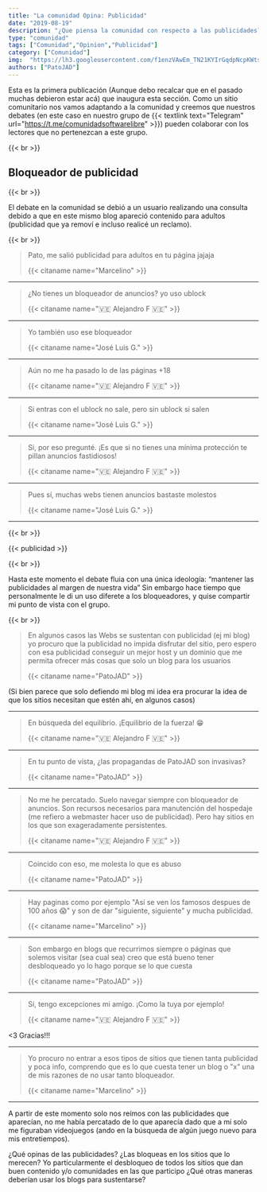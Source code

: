 ```yaml
---
title: "La comunidad Opina: Publicidad"
date: "2019-08-19"
description: "¿Que piensa la comunidad con respecto a las publicidades?"
type: "comunidad"
tags: ["Comunidad","Opinion","Publicidad"]
category: ["Comunidad"]
img:  "https://lh3.googleusercontent.com/f1enzVAwEm_TN21KYIrGqdpNcpKWtsHn6_3D0mEwliyMUoJM30Gzzlen3LVtVo3CXQQRIjnzAgo=w640-h400-e365"
authors: ["PatoJAD"]
---
```


Esta es la primera publicación (Aunque debo recalcar que en el pasado muchas debieron estar acá) que inaugura esta sección. Como un sitio comunitario nos vamos adaptando a la comunidad y creemos que nuestros debates (en este caso en nuestro grupo de {{< textlink text="Telegram" url="https://t.me/comunidadsoftwarelibre" >}}) pueden colaborar con los lectores que no pertenezcan a este grupo.

{{< br >}}

## Bloqueador de publicidad

{{< br >}}

El debate en la comunidad se debió a un usuario realizando una consulta debido a que en este mismo blog apareció contenido para adultos (publicidad que ya removí e incluso realicé un reclamo).

{{< br >}}


>Pato, me salió publicidad para adultos en tu página jajaja  
>
>{{< citaname name="Marcelino" >}}

---

>¿No tienes un bloqueador de anuncios?  yo uso ublock   
>
>{{< citaname name="🇻🇪 Alejandro F 🇻🇪" >}}

---

>Yo también uso ese bloqueador
>
>{{< citaname name="José Luis G." >}}

---

>Aún no me ha pasado lo de las páginas +18
>
>{{< citaname name="🇻🇪 Alejandro F 🇻🇪" >}}

---

>Si entras con el ublock no sale, pero sin ublock si salen
>
>{{< citaname name="José Luis G." >}}

---

>Si, por eso pregunté. ¡Es que si no tienes una mínima protección te pillan anuncios fastidiosos!
>
>{{< citaname name="🇻🇪 Alejandro F 🇻🇪" >}}

---

>Pues sí, muchas webs tienen anuncios bastaste molestos
>
>{{< citaname name="José Luis G." >}}

---
{{< br >}}

{{< publicidad >}}

{{< br >}}

Hasta este momento el debate fluia con una única ideología: “mantener las publicidades al margen de nuestra vida” Sin embargo hace tiempo que personalmente le di un uso diferete a los bloqueadores, y quise compartir mi punto de vista con el grupo.

{{< br >}}

>En algunos casos las Webs se sustentan con publicidad (ej mi blog) yo procuro que la publicidad no impida disfrutar del sitio, pero espero con esa publicidad conseguir un mejor host y un dominio que me permita ofrecer más cosas que solo un blog para los usuarios
>
>{{< citaname name="PatoJAD" >}}


(Si bien parece que solo defiendo mi blog mi idea era procurar la idea de que los sitios necesitan que estén ahí, en algunos casos)

---



>En búsqueda del equilibrio. ¡Equilibrio de la fuerza! 😁
>
>{{< citaname name="🇻🇪 Alejandro F 🇻🇪" >}}

---

>En tu punto de vista, ¿las propagandas de PatoJAD son invasivas?
>
>{{< citaname name="PatoJAD" >}}

---

>No me he percatado. Suelo navegar siempre con bloqueador de anuncios. Son recursos necesarios para manutención del hospedaje (me refiero a webmaster hacer uso de publicidad). Pero hay sitios en los que son exageradamente persistentes.
>
>{{< citaname name="🇻🇪 Alejandro F 🇻🇪" >}}

---

>Coincido con eso, me molesta lo que es abuso
>
>{{< citaname name="PatoJAD" >}}

---

>Hay paginas como por ejemplo "Así se ven los famosos despues de 100 años 😱" y son de dar "siguiente, siguiente" y mucha publicidad.
>
>{{< citaname name="Marcelino" >}}

---

>Son embargo en blogs que recurrimos siempre o páginas que solemos visitar (sea cual sea) creo que está bueno tener desbloqueado yo lo hago porque se lo que cuesta
>
>{{< citaname name="PatoJAD" >}}

---

>Sí, tengo excepciones mi amigo. ¡Como la tuya por ejemplo!
>
>{{< citaname name="🇻🇪 Alejandro F 🇻🇪" >}}

<3 Gracias!!!

---

>Yo procuro no entrar a esos tipos de sitios que tienen tanta publicidad y poca info, comprendo que es lo que cuesta tener un blog o "x" una de mis razones de no usar tanto bloqueador.
>
>{{< citaname name="Marcelino" >}}

---

A partir de este momento solo nos reímos con las publicidades que aparecían, no me había percatado de lo que aparecía dado que a mí solo me figuraban videojuegos (ando en la búsqueda de algún juego nuevo para mis entretiempos).

¿Qué opinas de las publicidades? ¿Las bloqueas en los sitios que lo merecen? Yo particularmente el desbloqueo de todos los sitios que dan buen contenido y/o comunidades en las que participo ¿Qué otras maneras deberían usar los blogs para sustentarse?
